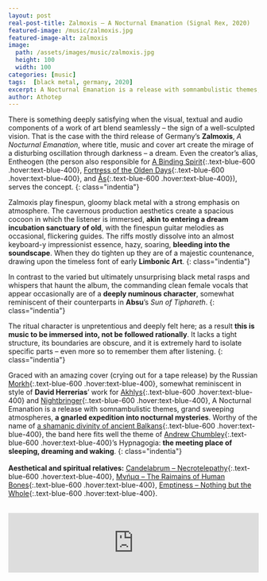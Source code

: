 ```yaml
---
layout: post
real-post-title: Zalmoxis – A Nocturnal Emanation (Signal Rex, 2020)
featured-image: /music/zalmoxis.jpg
featured-image-alt: zalmoxis
image:
  path: /assets/images/music/zalmoxis.jpg
  height: 100
  width: 100
categories: [music]
tags:  [black metal, germany, 2020]
excerpt: A Nocturnal Emanation is a release with somnambulistic themes, grand sweeping atmospheres, a gnarled expedition into nocturnal mysteries.
author: Athotep
---
```


There is something deeply satisfying when the visual, textual and audio components of a work of art blend seamlessly – the sign of a well-sculpted vision. That is the case with the third release of Germany’s **Zalmoxis**, *A Nocturnal Emanation*, where title, music and cover art create the mirage of a disturbing oscillation through darkness – a dream. Even the creator’s alias, Entheogen (the person also responsible for [A Binding Spirit](https://abindingspirit.bandcamp.com/releases){:.text-blue-600 .hover:text-blue-400}, [Fortress of the Olden Days](https://fortressoftheoldendays.bandcamp.com/releases){:.text-blue-600 .hover:text-blue-400}, and [Ås](https://dasaas.bandcamp.com/){:.text-blue-600 .hover:text-blue-400}), serves the concept.
{: class="indentia"}

Zalmoxis play finespun, gloomy black metal with a strong emphasis on atmosphere. The cavernous production aesthetics create a spacious cocoon in which the listener is immersed, **akin to entering a dream incubation sanctuary of old**, with the finespun guitar melodies as occasional, flickering guides. The riffs mostly dissolve into an almost keyboard-y impressionist essence, hazy, soaring, **bleeding into the soundscape**. When they do tighten up they are of a majestic countenance, drawing upon the timeless font of early **Limbonic Art**.
{: class="indentia"}

In contrast to the varied but ultimately unsurprising black metal rasps and whispers that haunt the album, the commanding clean female vocals that appear occasionally are of a **deeply numinous character**, somewhat reminiscent of their counterparts in **Absu**’s *Sun of Tiphareth*.
{: class="indentia"}

The ritual character is unpretentious and deeply felt here; as a result **this is music to be immersed into, not be followed rationally**. It lacks a tight structure, its boundaries are obscure, and it is extremely hard to isolate specific parts – even more so to remember them after listening.
{: class="indentia"}

Graced with an amazing cover (crying out for a tape release) by the Russian [Morkh](https://www.facebook.com/nethertemple616/){:.text-blue-600 .hover:text-blue-400}, somewhat reminiscent in style of **David Herrerias**’ work for [Akhlys](https://www.metal-archives.com/images/5/0/5/9/505997.jpg?1909){:.text-blue-600 .hover:text-blue-400} and [Nightbringer](https://www.metal-archives.com/albums/Nightbringer/Ego_Dominus_Tuus/443490){:.text-blue-600 .hover:text-blue-400}, A Nocturnal Emanation is a release with somnambulistic themes, grand sweeping atmospheres, **a gnarled expedition into nocturnal mysteries**. Worthy of the name of [a shamanic divinity of ancient Balkans](https://en.wikipedia.org/wiki/Zalmoxis){:.text-blue-600 .hover:text-blue-400}, the band here fits well the theme of [Andrew Chumbley](https://en.wikipedia.org/wiki/Andrew_D._Chumbley){:.text-blue-600 .hover:text-blue-400}’s Hypnagogia: **the meeting place of sleeping, dreaming and waking**.
{: class="indentia"}  
<br>
**Aesthetical and spiritual relatives:** [Candelabrum – Necrotelepathy](https://www.youtube.com/watch?v=q0gqLR9Mp0I){:.text-blue-600 .hover:text-blue-400}, [Μνήμα – The Raimains of Human Bones](https://mnima.bandcamp.com/album/the-remains-of-human-bones-ep){:.text-blue-600 .hover:text-blue-400}, [Emptiness – Nothing but the Whole](https://darkdescentrecords.bandcamp.com/album/nothing-but-the-whole){:.text-blue-600 .hover:text-blue-400}.  
<br>
<iframe style="border: 0; width: 100%; height: 120px;" src="https://bandcamp.com/EmbeddedPlayer/album=2618723735/size=large/bgcol=ffffff/linkcol=0687f5/tracklist=false/artwork=small/transparent=true/" seamless><a href="http://zalmoxis.bandcamp.com/album/a-nocturnal-emanation">A Nocturnal Emanation by ZALMOXIS</a></iframe>